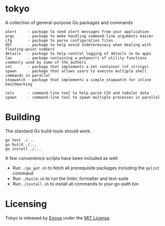 # tokyo
A collection of general-purpose Go packages and commands
```
alert     - package to send alert messages from your application
args      - package to make handling command-line arguments easier
cfg       - package to parse configuration files
dbl       - package to help avoid indeterminacy when dealing with floating-point numbers
details   - package to help control logging of details in Go apps
lax       - package containing a potpourri of utility functions commonly used by some of the authors
set       - package that implements a Set container (of strings)
spawn     - package that allows users to execute multiple shell commands in parallel
stopwatch - package that implements a simple stopwatch for inline benchmarking

cols      - command-line tool to help parse CSV and tabular data
spawn     - command-line tool to spawn multiple processes in parallel
```

# Building
The standard Go build-tools should work:
```
go test ./...
go build ./...
go install ./...
```
A few convenience scripts have been included as well:

- Run `./go_get.sh` to fetch all prerequisite packages including the `golint` command
- Run `./build.sh` to run the linter, formatter and test-suite
- Run `./install.sh` to install all commands to your go-path bin

# Licensing
Tokyo is released by [Enova](http://www.enova.com) under the
[MIT License](https://github.com/enova/tokyo/blob/master/LICENSE).
